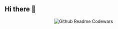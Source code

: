 ## Hi there 👋

 <div align="center">
  <a >
    <img src="https://codewars-stats-ignacio-cuadra.vercel.app/?username=yadhukrishna-k&name=true&theme=dracula" alt="Github Readme Codewars">
  </a>
</div>

<!--
**yadhu1335/yadhu1335** is a ✨ _special_ ✨ repository because its `README.md` (this file) appears on your GitHub profile.

Here are some ideas to get you started:

- 🔭 I’m currently working on ...
- 🌱 I’m currently learning ...
- 👯 I’m looking to collaborate on ...
- 🤔 I’m looking for help with ...
- 💬 Ask me about ...
- 📫 How to reach me: ...
- 😄 Pronouns: ...
- ⚡ Fun fact: ...
-->
